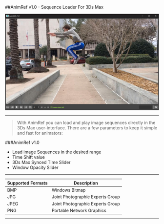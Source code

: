 ##AnimRef v1.0 - Sequence Loader For 3Ds Max


![AnimRef v1.0 User-Interface](img/interface.jpg)

---
>With AnimRef you can load and play image sequences directly in the 3Ds Max user-interface. There are a few parameters to keep it simple and fast for animators:

###AnimRef v1.0
- Load image Sequences in the desired range
- Time Shift value
- 3Ds Max Synced Time Slider
- Window Opacity Slider
---

| Supported Formats | Description |
| ----------- | ----------- |
| BMP | Windows Bitmap |
| JPG | Joint Photographic Experts Group |
| JPEG | Joint Photographic Experts Group |
| PNG | Portable Network Graphics |
---
